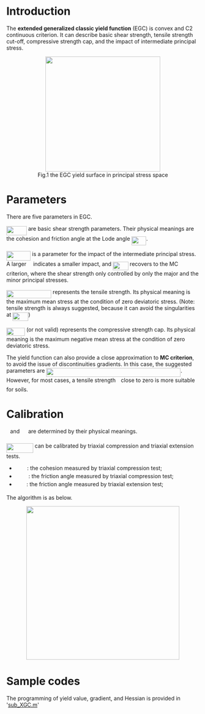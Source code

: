 # Introduction

The **extended generalized classic yield function** (EGC) is convex and C2 continuous criterion. It can describe basic shear strength, tensile strength cut-off, compressive strength cap, and the impact of intermediate principal stress.

<center> 
    <img src="Image/FigOverall.png" width="300"> <br> 
    <div style="display: inline-block;">
    Fig.1 the EGC yield surface in principal stress space</div> 
</center>


# Parameters

There are five parameters in EGC.

<img src="svgs/9c8f92472352eba54f4bbf577321e74a.svg?invert_in_darkmode" align=middle width=52.7076pt height=24.65759999999998pt/> are basic shear strength parameters. Their physical meanings are the cohesion and friction angle at the Lode angle <img src="svgs/fd1203f97cc7ecee568cec073736dcef.svg?invert_in_darkmode" align=middle width=38.31036pt height=22.831379999999992pt/>.

<img src="svgs/ae8b681b4ade976a90acb5cd6297df2a.svg?invert_in_darkmode" align=middle width=63.133455pt height=24.65759999999998pt/> is a parameter for the impact of the intermediate principal stress. A larger <img src="svgs/8217ed3c32a785f0b5aad4055f432ad8.svg?invert_in_darkmode" align=middle width=10.165650000000005pt height=22.831379999999992pt/> indicates a smaller impact, and <img src="svgs/db4c2f097a22313356725fc8d816eb43.svg?invert_in_darkmode" align=middle width=40.302405pt height=22.831379999999992pt/> recovers to the MC criterion, where the shear strength only controlled by only the major and the minor principal stresses.
    
<img src="svgs/da3c8f0f216a8a53e5dacd2c52d301dd.svg?invert_in_darkmode" align=middle width=117.18200999999998pt height=21.18732pt/> represents the tensile strength. Its physical meaning is the maximum mean stress at the condition of zero deviatoric stress. (Note: tensile strength is always suggested, because it can avoid the singularities at <img src="svgs/568946085eeaf880fcbe810adcf7af1a.svg?invert_in_darkmode" align=middle width=40.83321pt height=22.46574pt/>)
    
<img src="svgs/9b9415527ca0c0ac5204af6bf2f0eb09.svg?invert_in_darkmode" align=middle width=48.222899999999996pt height=21.18732pt/> (or not valid) represents the compressive strength cap. Its physical meaning is the maximum negative mean stress at the condition of zero deviatoric stress. 
    
The yield function can also provide a close approximation to **MC criterion**, to avoid the issue of discontinuities gradients. In this case, the suggested parameters are <img src="svgs/1b207514b624bf80a53ab868a5fa0bde.svg?invert_in_darkmode" align=middle width=351.11785499999996pt height=22.831379999999992pt/>. However, for most cases, a tensile strength <img src="svgs/4f4f4e395762a3af4575de74c019ebb5.svg?invert_in_darkmode" align=middle width=5.936155500000004pt height=20.222069999999988pt/> close to zero is more suitable for soils.

# Calibration
<img src="svgs/4f4f4e395762a3af4575de74c019ebb5.svg?invert_in_darkmode" align=middle width=5.936155500000004pt height=20.222069999999988pt/> and <img src="svgs/0e51a2dede42189d77627c4d742822c3.svg?invert_in_darkmode" align=middle width=14.433210000000003pt height=14.155350000000013pt/> are determined by their physical meanings.

<img src="svgs/154cee6b660d527c4cda27f69e04b4a6.svg?invert_in_darkmode" align=middle width=70.178955pt height=24.65759999999998pt/> can be calibrated by 
triaxial compression and triaxial extension tests. 

- <img src="svgs/70ea4c8e89ff931f610ee360d0db11b8.svg?invert_in_darkmode" align=middle width=30.310335000000002pt height=14.155350000000013pt/>: the cohesion measured by triaxial compression test;
- <img src="svgs/7f079413ee7859f4236782ef401e03bc.svg?invert_in_darkmode" align=middle width=33.949905pt height=14.155350000000013pt/>: the friction angle measured by triaxial compression test;
- <img src="svgs/56498bcce5727ed282a3babdb342e2c0.svg?invert_in_darkmode" align=middle width=28.641690000000004pt height=14.155350000000013pt/>: the friction angle measured by triaxial extension test;

The algorithm is as below.

<center>
    <img src="Image/TableCalibration.png" width ="400">
</center>

# Sample codes

[sub_XGC.m]: sub_XGC.m

The programming of yield value, gradient, and Hessian is provided in '[sub_XGC.m]' 